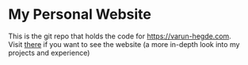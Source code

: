# My Personal Website
This is the git repo that holds the code for https://varun-hegde.com.
<br>
Visit [there](https://varun-hegde.com) if you want to see the website (a more in-depth look into my projects and experience)
